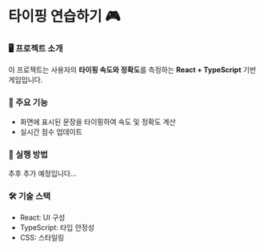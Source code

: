 # 타이핑 연습하기 🎮

### 🖥 프로젝트 소개
이 프로젝트는 사용자의 **타이핑 속도와 정확도**를 측정하는 **React + TypeScript** 기반 게임입니다.

### 🌟 주요 기능
- 화면에 표시된 문장을 타이핑하여 속도 및 정확도 계산
- 실시간 점수 업데이트

### 🚀 실행 방법
추후 추가 예정입니다...

### 🛠 기술 스택
- React: UI 구성
- TypeScript: 타입 안정성
- CSS: 스타일링

